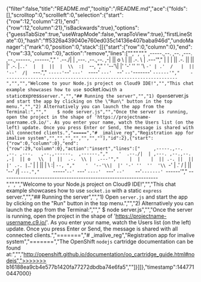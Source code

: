 {"filter":false,"title":"README.md","tooltip":"/README.md","ace":{"folds":[],"scrolltop":0,"scrollleft":0,"selection":{"start":{"row":12,"column":21},"end":{"row":12,"column":21},"isBackwards":true},"options":{"guessTabSize":true,"useWrapMode":false,"wrapToView":true},"firstLineState":0},"hash":"ff5326a439040e760ed035c14136e407baba946d","undoManager":{"mark":0,"position":0,"stack":[[{"start":{"row":0,"column":0},"end":{"row":33,"column":0},"action":"remove","lines":["","","","     ,-----.,--.                  ,--. ,---.   ,--.,------.  ,------.","    '  .--./|  | ,---. ,--.,--. ,-|  || o   \\  |  ||  .-.  \\ |  .---'","    |  |    |  || .-. ||  ||  |' .-. |`..'  |  |  ||  |  \\  :|  `--, ","    '  '--'\\|  |' '-' ''  ''  '\\ `-' | .'  /   |  ||  '--'  /|  `---.","     `-----'`--' `---'  `----'  `---'  `--'    `--'`-------' `------'","    ----------------------------------------------------------------- ","","","Welcome to your Node.js project on Cloud9 IDE!","","This chat example showcases how to use `socket.io` with a static `express` server.","","## Running the server","","1) Open `server.js` and start the app by clicking on the \"Run\" button in the top menu.","","2) Alternatively you can launch the app from the Terminal:","","    $ node server.js","","Once the server is running, open the project in the shape of 'https://projectname-username.c9.io/'. As you enter your name, watch the Users list (on the left) update. Once you press Enter or Send, the message is shared with all connected clients.","=====","# _imalive_reg","Registration app for imalive system","","","","","","",""],"id":2},{"start":{"row":0,"column":0},"end":{"row":29,"column":0},"action":"insert","lines":["     ,-----.,--.                  ,--. ,---.   ,--.,------.  ,------.","    '  .--./|  | ,---. ,--.,--. ,-|  || o   \\  |  ||  .-.  \\ |  .---'","    |  |    |  || .-. ||  ||  |' .-. |`..'  |  |  ||  |  \\  :|  `--, ","    '  '--'\\|  |' '-' ''  ''  '\\ `-' | .'  /   |  ||  '--'  /|  `---.","     `-----'`--' `---'  `----'  `---'  `--'    `--'`-------' `------'","    ----------------------------------------------------------------- ","","","Welcome to your Node.js project on Cloud9 IDE!","","This chat example showcases how to use `socket.io` with a static `express` server.","","## Running the server","","1) Open `server.js` and start the app by clicking on the \"Run\" button in the top menu.","","2) Alternatively you can launch the app from the Terminal:","","    $ node server.js","","Once the server is running, open the project in the shape of 'https://projectname-username.c9.io/'. As you enter your name, watch the Users list (on the left) update. Once you press Enter or Send, the message is shared with all connected clients.","=======","# _imalive_reg","Registration app for imalive system","=======","The OpenShift `nodejs` cartridge documentation can be found at:","","http://openshift.github.io/documentation/oo_cartridge_guide.html#nodejs",">>>>>>> b16188ea9cb4e577b1420fa77272dbdba74e6fa5",""]}]]},"timestamp":1447710447000}